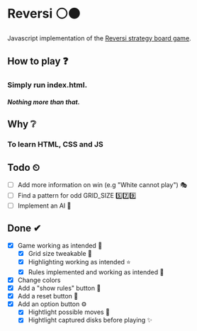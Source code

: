 # Reversi ⚪⚫
Javascript implementation of the [Reversi strategy board game](https://en.wikipedia.org/wiki/Reversi).

## How to play ❓
### Simply run index.html. 
##### Nothing more than that.

## Why ❔
### To learn HTML, CSS and JS

## Todo ⏲

- [ ] Add more information on win (e.g "White cannot play") 🎭
- [ ] Find a pattern for odd GRID_SIZE 5️⃣7️⃣9️⃣
- [ ] Implement an AI 🤖

## Done ✔ 

- [x] Game working as intended 💯
    - [x] Grid size tweakable 🔳
    - [x] Highlighting working as intended ⭐
    - [x] Rules implemented and working as intended 📕
- [x] Change colors
- [x] Add a "show rules" button 📖
- [x] Add a reset button 🔁
- [x] Add an option button ⚙
	- [x] Hightlight possible moves 🌟
	- [x] Hightlight captured disks before playing ✨